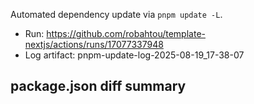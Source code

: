Automated dependency update via `pnpm update -L`.

- Run: https://github.com/robahtou/template-nextjs/actions/runs/17077337948
- Log artifact: pnpm-update-log-2025-08-19_17-38-07

**package.json diff summary**
---

